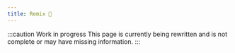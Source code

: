 ```yaml
---
title: Remix 🚧
---
```


:::caution Work in progress
This page is currently being rewritten and is not complete or may have missing information.
:::
